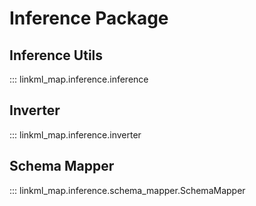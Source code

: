 # Inference Package

## Inference Utils

::: linkml_map.inference.inference

## Inverter

::: linkml_map.inference.inverter

## Schema Mapper

::: linkml_map.inference.schema_mapper.SchemaMapper